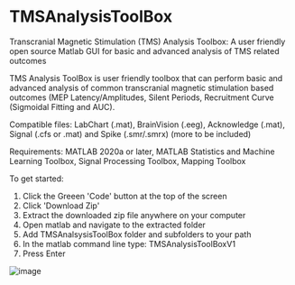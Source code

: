 # TMSAnalysisToolBox
Transcranial Magnetic Stimulation (TMS) Analysis Toolbox: A user friendly open source Matlab GUI for basic and advanced analysis of TMS related outcomes

TMS Analysis ToolBox is user friendly toolbox that can perform basic and advanced analysis of common transcranial magnetic stimulation based outcomes (MEP Latency/Amplitudes, Silent Periods, Recruitment Curve (Sigmoidal Fitting and AUC). 

Compatible files: LabChart (.mat), BrainVision (.eeg), Acknowledge (.mat), Signal (.cfs or .mat) and Spike (.smr/.smrx) (more to be included)

Requirements: MATLAB 2020a or later, MATLAB Statistics and Machine Learning Toolbox, Signal Processing Toolbox, Mapping Toolbox

To get started:

1) Click the Greeen 'Code' button at the top of the screen
2) Click 'Download Zip'
3) Extract the downloaded zip file anywhere on your computer
4) Open matlab and navigate to the extracted folder
5) Add TMSAnalsysisToolBox folder and subfolders to your path
6) In the matlab command line type: TMSAnalysisToolBoxV1 
7) Press Enter


![image](https://user-images.githubusercontent.com/53790023/125673566-10082301-5e4d-4177-8437-4a208d988a63.png)
